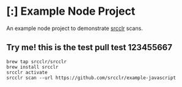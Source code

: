 # [:] Example Node Project

An example node project to demonstrate [srcclr](https://www.srcclr.com) scans.


## Try me! this is the test pull test 123455667


```
brew tap srcclr/srcclr
brew install srcclr
srcclr activate
srcclr scan --url https://github.com/srcclr/example-javascript
```
